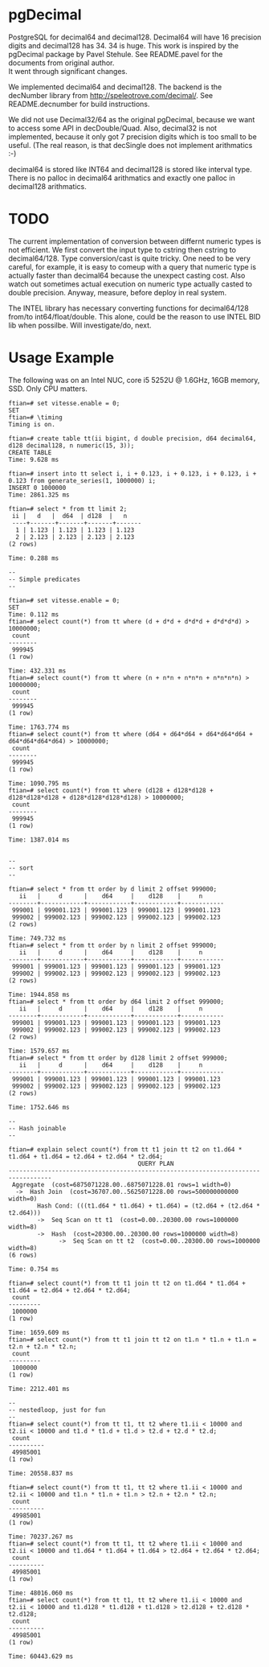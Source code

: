 pgDecimal
=========

PostgreSQL for decimal64 and decimal128.   Decimal64 will have 16 precision digits
and decimal128 has 34.  34 is huge. This work is inspired by the pgDecimal package 
by Pavel Stehule.  See README.pavel for the documents from original author.  
It went through significant changes. 

We implemented decimal64 and decimal128.  The backend is the decNumber library from 
http://speleotrove.com/decimal/.   See README.decnumber for build instructions. 

We did not use Decimal32/64 as the original pgDecimal, because we want to access some API in
decDouble/Quad.  Also, decimal32 is not implemented, because it only got 7 precision digits
which is too small to be useful.  (The real reason, is that decSingle does not implement arithmatics :-)

decimal64 is stored like INT64 and decimal128 is stored like interval type.  There is 
no palloc in decimal64 arithmatics and exactly one palloc in decimal128 arithmatics. 

TODO
====

The current implementation of conversion between differnt numeric types is not efficient.
We first convert the input type to cstring then cstring to decimal64/128.  Type conversion/cast
is quite tricky.  One need to be very careful, for example, it is easy to comeup with a 
query that numeric type is actually faster than decimal64 because the unexpect casting cost.
Also watch out sometimes actual execution on numeric type actually casted to double precision.
Anyway, measure, before deploy in real system.

The INTEL library has necessary converting functions for decimal64/128 from/to int64/float/double.
This alone, could be the reason to use INTEL BID lib when possilbe.  Will investigate/do, next.

Usage Example
=============
The following was on an Intel NUC, core i5 5252U @ 1.6GHz, 16GB memory, SSD.   Only CPU matters.

```
ftian=# set vitesse.enable = 0;
SET
ftian=# \timing
Timing is on.

ftian=# create table tt(ii bigint, d double precision, d64 decimal64, d128 decimal128, n numeric(15, 3));
CREATE TABLE
Time: 9.628 ms

ftian=# insert into tt select i, i + 0.123, i + 0.123, i + 0.123, i + 0.123 from generate_series(1, 1000000) i;
INSERT 0 1000000
Time: 2861.325 ms

ftian=# select * from tt limit 2;
 ii |   d   |  d64  | d128  |   n   
 ----+-------+-------+-------+-------
  1 | 1.123 | 1.123 | 1.123 | 1.123
  2 | 2.123 | 2.123 | 2.123 | 2.123
(2 rows)

Time: 0.288 ms

--
-- Simple predicates
--

ftian=# set vitesse.enable = 0;
SET
Time: 0.112 ms
ftian=# select count(*) from tt where (d + d*d + d*d*d + d*d*d*d) > 10000000;
 count  
--------
 999945
(1 row)

Time: 432.331 ms
ftian=# select count(*) from tt where (n + n*n + n*n*n + n*n*n*n) > 10000000;
 count  
--------
 999945
(1 row)

Time: 1763.774 ms
ftian=# select count(*) from tt where (d64 + d64*d64 + d64*d64*d64 + d64*d64*d64*d64) > 10000000;
 count  
--------
 999945
(1 row)

Time: 1090.795 ms
ftian=# select count(*) from tt where (d128 + d128*d128 + d128*d128*d128 + d128*d128*d128*d128) > 10000000;
 count  
--------
 999945
(1 row)

Time: 1387.014 ms


--
-- sort
-- 

ftian=# select * from tt order by d limit 2 offset 999000;
   ii   |     d      |    d64     |    d128    |     n      
--------+------------+------------+------------+------------
 999001 | 999001.123 | 999001.123 | 999001.123 | 999001.123
 999002 | 999002.123 | 999002.123 | 999002.123 | 999002.123
(2 rows)

Time: 749.732 ms
ftian=# select * from tt order by n limit 2 offset 999000;
   ii   |     d      |    d64     |    d128    |     n      
--------+------------+------------+------------+------------
 999001 | 999001.123 | 999001.123 | 999001.123 | 999001.123
 999002 | 999002.123 | 999002.123 | 999002.123 | 999002.123
(2 rows)

Time: 1944.858 ms
ftian=# select * from tt order by d64 limit 2 offset 999000;
   ii   |     d      |    d64     |    d128    |     n      
--------+------------+------------+------------+------------
 999001 | 999001.123 | 999001.123 | 999001.123 | 999001.123
 999002 | 999002.123 | 999002.123 | 999002.123 | 999002.123
(2 rows)

Time: 1579.657 ms
ftian=# select * from tt order by d128 limit 2 offset 999000;
   ii   |     d      |    d64     |    d128    |     n      
--------+------------+------------+------------+------------
 999001 | 999001.123 | 999001.123 | 999001.123 | 999001.123
 999002 | 999002.123 | 999002.123 | 999002.123 | 999002.123
(2 rows)

Time: 1752.646 ms

--
-- Hash joinable
-- 

ftian=# explain select count(*) from tt t1 join tt t2 on t1.d64 * t1.d64 + t1.d64 = t2.d64 + t2.d64 * t2.d64;
                                    QUERY PLAN                                    
----------------------------------------------------------------------------------
 Aggregate  (cost=6875071228.00..6875071228.01 rows=1 width=0)
  ->  Hash Join  (cost=36707.00..5625071228.00 rows=500000000000 width=0)
        Hash Cond: (((t1.d64 * t1.d64) + t1.d64) = (t2.d64 + (t2.d64 * t2.d64)))
        ->  Seq Scan on tt t1  (cost=0.00..20300.00 rows=1000000 width=8)
        ->  Hash  (cost=20300.00..20300.00 rows=1000000 width=8)
              ->  Seq Scan on tt t2  (cost=0.00..20300.00 rows=1000000 width=8)
(6 rows)

Time: 0.754 ms

ftian=# select count(*) from tt t1 join tt t2 on t1.d64 * t1.d64 + t1.d64 = t2.d64 + t2.d64 * t2.d64;
 count  
---------
 1000000
(1 row)

Time: 1659.609 ms
ftian=# select count(*) from tt t1 join tt t2 on t1.n * t1.n + t1.n = t2.n + t2.n * t2.n;
 count  
---------
 1000000
(1 row)

Time: 2212.401 ms

-- 
-- nestedloop, just for fun
--
ftian=# select count(*) from tt t1, tt t2 where t1.ii < 10000 and t2.ii < 10000 and t1.d * t1.d + t1.d > t2.d + t2.d * t2.d;
 count   
----------
 49985001
(1 row)

Time: 20558.837 ms

ftian=# select count(*) from tt t1, tt t2 where t1.ii < 10000 and t2.ii < 10000 and t1.n * t1.n + t1.n > t2.n + t2.n * t2.n;
 count   
----------
 49985001
(1 row)

Time: 70237.267 ms
ftian=# select count(*) from tt t1, tt t2 where t1.ii < 10000 and t2.ii < 10000 and t1.d64 * t1.d64 + t1.d64 > t2.d64 + t2.d64 * t2.d64;
 count   
----------
 49985001
(1 row)

Time: 48016.060 ms
ftian=# select count(*) from tt t1, tt t2 where t1.ii < 10000 and t2.ii < 10000 and t1.d128 * t1.d128 + t1.d128 > t2.d128 + t2.d128 * t2.d128;
 count   
----------
 49985001
(1 row)

Time: 60443.629 ms
```
